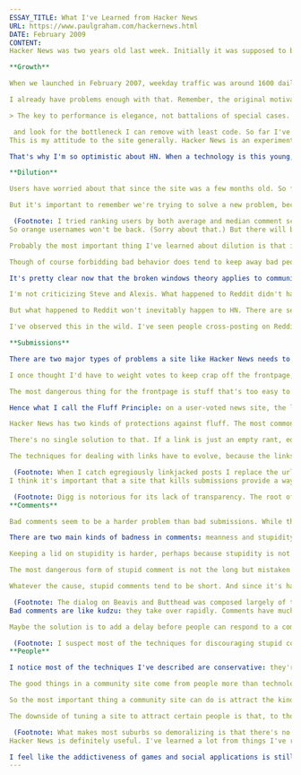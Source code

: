 ```yaml
---
ESSAY_TITLE: What I've Learned from Hacker News
URL: https://www.paulgraham.com/hackernews.html
DATE: February 2009
CONTENT:
Hacker News was two years old last week. Initially it was supposed to be a side project—an application to sharpen Arc on, and a place for current and future Y Combinator founders to exchange news. It's grown bigger and taken up more time than I expected, but I don't regret that because I've learned so much from working on it.

**Growth**

When we launched in February 2007, weekday traffic was around 1600 daily uniques. It's since [grown](http://ycombinator.com/images/2yeartraffic.png) to around 22,000. This growth rate is a bit higher than I'd like. I'd like the site to grow, since a site that isn't growing at least slowly is probably dead. But I wouldn't want it to grow as large as Digg or Reddit—mainly because that would dilute the character of the site, but also because I don't want to spend all my time dealing with scaling.

I already have problems enough with that. Remember, the original motivation for HN was to test a new programming language, and moreover one that's focused on experimenting with language design, not performance. Every time the site gets slow, I fortify myself by recalling McIlroy and Bentley's famous quote

> The key to performance is elegance, not battalions of special cases.

 and look for the bottleneck I can remove with least code. So far I've been able to keep up, in the sense that performance has remained consistently mediocre despite 14x growth. I don't know what I'll do next, but I'll probably think of something.
This is my attitude to the site generally. Hacker News is an experiment, and an experiment in a very young field. Sites of this type are only a few years old. Internet conversation generally is only a few decades old. So we've probably only discovered a fraction of what we eventually will.

That's why I'm so optimistic about HN. When a technology is this young, the existing solutions are usually terrible; which means it must be possible to do much better; which means many problems that seem insoluble aren't. Including, I hope, the problem that has afflicted so many previous communities: being ruined by growth.

**Dilution**

Users have worried about that since the site was a few months old. So far these alarms have been false, but they may not always be. Dilution is a hard problem. But probably soluble; it doesn't mean much that open conversations have "always" been destroyed by growth when "always" equals 20 instances.

But it's important to remember we're trying to solve a new problem, because that means we're going to have to try new things, most of which probably won't work. A couple weeks ago I tried displaying the names of users with the highest average comment scores in orange.

 (Footnote: I tried ranking users by both average and median comment score, and average (with the high score thrown out) seemed the more accurate predictor of high quality. Median may be the more accurate predictor of low quality though.) That was a mistake. Suddenly a culture that had been more or less united was divided into haves and have-nots. I didn't realize how united the culture had been till I saw it divided. It was painful to watch.  (Footnote: Another thing I learned from this experiment is that if you're going to distinguish between people, you better be sure you do it right. This is one problem where rapid prototyping doesn't work. Indeed, that's the intellectually honest argument for not discriminating between various types of people. The reason not to do it is not that everyone's the same, but that it's bad to do wrong and hard to do right.)
So orange usernames won't be back. (Sorry about that.) But there will be other equally broken-seeming ideas in the future, and the ones that turn out to work will probably seem just as broken as those that don't.

Probably the most important thing I've learned about dilution is that it's measured more in behavior than users. It's bad behavior you want to keep out more than bad people. User behavior turns out to be surprisingly malleable. If people are [expected](http://ycombinator.com/newswelcome.html) to behave well, they tend to; and vice versa.

Though of course forbidding bad behavior does tend to keep away bad people, because they feel uncomfortably constrained in a place where they have to behave well. But this way of keeping them out is gentler and probably also more effective than overt barriers.

It's pretty clear now that the broken windows theory applies to community sites as well. The theory is that minor forms of bad behavior encourage worse ones: that a neighborhood with lots of graffiti and broken windows becomes one where robberies occur. I was living in New York when Giuliani introduced the reforms that made the broken windows theory famous, and the transformation was miraculous. And I was a Reddit user when the opposite happened there, and the transformation was equally dramatic.

I'm not criticizing Steve and Alexis. What happened to Reddit didn't happen out of neglect. From the start they had a policy of censoring nothing except spam. Plus Reddit had different goals from Hacker News. Reddit was a startup, not a side project; its goal was to grow as fast as possible. Combine rapid growth and zero censorship, and the result is a free for all. But I don't think they'd do much differently if they were doing it again. Measured by traffic, Reddit is much more successful than Hacker News.

But what happened to Reddit won't inevitably happen to HN. There are several local maxima. There can be places that are free for alls and places that are more thoughtful, just as there are in the real world; and people will behave differently depending on which they're in, just as they do in the real world.

I've observed this in the wild. I've seen people cross-posting on Reddit and Hacker News who actually took the trouble to write two versions, a flame for Reddit and a more subdued version for HN.

**Submissions**

There are two major types of problems a site like Hacker News needs to avoid: bad stories and bad comments. So far the danger of bad stories seems smaller. The stories on the frontpage now are still roughly the ones that would have been there when HN started.

I once thought I'd have to weight votes to keep crap off the frontpage, but I haven't had to yet. I wouldn't have predicted the frontpage would hold up so well, and I'm not sure why it has. Perhaps only the more thoughtful users care enough to submit and upvote links, so the marginal cost of one random new user approaches zero. Or perhaps the frontpage protects itself, by advertising what type of submission is expected.

The most dangerous thing for the frontpage is stuff that's too easy to upvote. If someone proves a new theorem, it takes some work by the reader to decide whether or not to upvote it. An amusing cartoon takes less. A rant with a rallying cry as the title takes zero, because people vote it up without even reading it.

Hence what I call the Fluff Principle: on a user-voted news site, the links that are easiest to judge will take over unless you take specific measures to prevent it.

Hacker News has two kinds of protections against fluff. The most common types of fluff links are banned as off-topic. Pictures of kittens, political diatribes, and so on are explicitly banned. This keeps out most fluff, but not all of it. Some links are both fluff, in the sense of being very short, and also on topic.

There's no single solution to that. If a link is just an empty rant, editors will sometimes kill it even if it's on topic in the sense of being about hacking, because it's not on topic by the real standard, which is to engage one's intellectual curiosity. If the posts on a site are characteristically of this type I sometimes ban it, which means new stuff at that url is auto-killed. If a post has a linkbait title, editors sometimes rephrase it to be more matter-of-fact. This is especially necessary with links whose titles are rallying cries, because otherwise they become implicit "vote up if you believe such-and-such" posts, which are the most extreme form of fluff.

The techniques for dealing with links have to evolve, because the links do. The existence of aggregators has already affected what they aggregate. Writers now deliberately write things to draw traffic from aggregators—sometimes even specific ones. (No, the irony of this statement is not lost on me.) Then there are the more sinister mutations, like linkjacking—posting a paraphrase of someone else's article and submitting that instead of the original. These can get a lot of upvotes, because a lot of what's good in an article often survives; indeed, the closer the paraphrase is to plagiarism, the more survives.

 (Footnote: When I catch egregiously linkjacked posts I replace the url with that of whatever they copied. Sites that habitually linkjack get banned.)
I think it's important that a site that kills submissions provide a way for users to see what got killed if they want to. That keeps editors honest, and just as importantly, makes users confident they'd know if the editors stopped being honest. HN users can do this by flipping a switch called showdead in their profile.

 (Footnote: Digg is notorious for its lack of transparency. The root of the problem is not that the guys running Digg are especially sneaky, but that they use the wrong algorithm for generating their frontpage. Instead of bubbling up from the bottom as they get more votes, as on Reddit, stories start at the top and get pushed down by new arrivals. The reason for the difference is that Digg is derived from Slashdot, while Reddit is derived from Delicious/popular. Digg is Slashdot with voting instead of editors, and Reddit is Delicious/popular with voting instead of bookmarking. (You can still see fossils of their origins in their graphic design.) Digg's algorithm is very vulnerable to gaming, because any story that makes it onto the frontpage is the new top story. Which in turn forces Digg to respond with extreme countermeasures. A lot of startups have some kind of secret about the subterfuges they had to resort to in the early days, and I suspect Digg's is the extent to which the top stories were de facto chosen by human editors.)
**Comments**

Bad comments seem to be a harder problem than bad submissions. While the quality of links on the frontpage of HN hasn't changed much, the quality of the median comment may have decreased somewhat.

There are two main kinds of badness in comments: meanness and stupidity. There is a lot of overlap between the two—mean comments are disproportionately likely also to be dumb—but the strategies for dealing with them are different. Meanness is easier to control. You can have rules saying one shouldn't be mean, and if you enforce them it seems possible to keep a lid on meanness.

Keeping a lid on stupidity is harder, perhaps because stupidity is not so easily distinguishable. Mean people are more likely to know they're being mean than stupid people are to know they're being stupid.

The most dangerous form of stupid comment is not the long but mistaken argument, but the dumb joke. Long but mistaken arguments are actually quite rare. There is a strong correlation between comment quality and length; if you wanted to compare the quality of comments on community sites, average length would be a good predictor. Probably the cause is human nature rather than anything specific to comment threads. Probably it's simply that stupidity more often takes the form of having few ideas than wrong ones.

Whatever the cause, stupid comments tend to be short. And since it's hard to write a short comment that's distinguished for the amount of information it conveys, people try to distinguish them instead by being funny. The most tempting format for stupid comments is the supposedly witty put-down, probably because put-downs are the easiest form of humor.

 (Footnote: The dialog on Beavis and Butthead was composed largely of these, and when I read comments on really bad sites I can hear them in their voices.) So one advantage of forbidding meanness is that it also cuts down on these.
Bad comments are like kudzu: they take over rapidly. Comments have much more effect on new comments than submissions have on new submissions. If someone submits a lame article, the other submissions don't all become lame. But if someone posts a stupid comment on a thread, that sets the tone for the region around it. People reply to dumb jokes with dumb jokes.

Maybe the solution is to add a delay before people can respond to a comment, and make the length of the delay inversely proportional to some prediction of its quality. Then dumb threads would grow slower.

 (Footnote: I suspect most of the techniques for discouraging stupid comments have yet to be discovered. Xkcd implemented a particularly clever one in its IRC channel: don't allow the same thing twice. Once someone has said "fail," no one can ever say it again. This would penalize short comments especially, because they have less room to avoid collisions in. Another promising idea is the [stupid filter](http://stupidfilter.org/), which is just like a probabilistic spam filter, but trained on corpora of stupid and non-stupid comments instead. You may not have to kill bad comments to solve the problem. Comments at the bottom of a long thread are rarely seen, so it may be enough to incorporate a prediction of quality in the comment sorting algorithm.)
**People**

I notice most of the techniques I've described are conservative: they're aimed at preserving the character of the site rather than enhancing it. I don't think that's a bias of mine. It's due to the shape of the problem. Hacker News had the good fortune to start out good, so in this case it's literally a matter of preservation. But I think this principle would also apply to sites with different origins.

The good things in a community site come from people more than technology; it's mainly in the prevention of bad things that technology comes into play. Technology certainly can enhance discussion. Nested comments do, for example. But I'd rather use a site with primitive features and smart, nice users than a more advanced one whose users were idiots or [trolls](https://www.paulgraham.com/trolls.html).

So the most important thing a community site can do is attract the kind of people it wants. A site trying to be as big as possible wants to attract everyone. But a site aiming at a particular subset of users has to attract just those—and just as importantly, repel everyone else. I've made a conscious effort to do this on HN. The graphic design is as plain as possible, and the site rules discourage dramatic link titles. The goal is that the only thing to interest someone arriving at HN for the first time should be the ideas expressed there.

The downside of tuning a site to attract certain people is that, to those people, it can be too attractive. I'm all too aware how addictive Hacker News can be. For me, as for many users, it's a kind of virtual town square. When I want to take a break from working, I walk into the square, just as I might into Harvard Square or University Ave in the physical world.

 (Footnote: What makes most suburbs so demoralizing is that there's no center to walk to. **Thanks** to Justin Kan, Jessica Livingston, Robert Morris, Alexis Ohanian, Emmet Shear, and Fred Wilson for reading drafts of this. ) But an online square is more dangerous than a physical one. If I spent half the day loitering on University Ave, I'd notice. I have to walk a mile to get there, and sitting in a cafe feels different from working. But visiting an online forum takes just a click, and feels superficially very much like working. You may be wasting your time, but you're not idle. Someone is [wrong](http://xkcd.com/386/) on the Internet, and you're fixing the problem.
Hacker News is definitely useful. I've learned a lot from things I've read on HN. I've written several essays that began as comments there. So I wouldn't want the site to go away. But I would like to be sure it's not a net drag on productivity. What a disaster that would be, to attract thousands of smart people to a site that caused them to waste lots of time. I wish I could be 100% sure that's not a description of HN.

I feel like the addictiveness of games and social applications is still a mostly unsolved problem. The situation now is like it was with crack in the 1980s: we've invented terribly addictive new things, and we haven't yet evolved ways to protect ourselves from them. We will eventually, and that's one of the problems I hope to focus on next.
---
```


